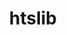 ---
title: "htslib"
layout: cache
categories: [package, develop]
meta: {"versions": ["1.17", "1.18", "1.19"], "compilers": ["gcc@=7.3.1"], "oss": ["amzn2"], "platforms": ["linux"], "targets": ["aarch64", "neoverse_n1", "x86_64_v3"], "stacks": ["aws-isc", "aws-isc-aarch64", "root"], "num_specs": 20, "num_specs_by_stack": {"root": 20, "aws-isc-aarch64": 16, "aws-isc": 4}}
spec_details: [{"hash": "gl2vsfuvz4jmqagjw4cu7e4cb2t2ixon", "compiler": "gcc@=7.3.1", "versions": ["1.19"], "os": "amzn2", "platform": "linux", "target": "aarch64", "variants": ["build_system=autotools", "+libcurl", "+libdeflate"], "stacks": ["root", "aws-isc-aarch64"], "size": "-", "tarball": "https://binaries.spack.io/develop/build_cache/linux-amzn2-aarch64/gcc-7.3.1/htslib-1.19/linux-amzn2-aarch64-gcc-7.3.1-htslib-1.19-gl2vsfuvz4jmqagjw4cu7e4cb2t2ixon.spack"}, {"hash": "ysf27eix5q6ckztskbeigvzpjxfhetkd", "compiler": "gcc@=7.3.1", "versions": ["1.17"], "os": "amzn2", "platform": "linux", "target": "aarch64", "variants": ["build_system=autotools", "+libcurl", "+libdeflate"], "stacks": ["root", "aws-isc-aarch64"], "size": "-", "tarball": "https://binaries.spack.io/develop/build_cache/linux-amzn2-aarch64/gcc-7.3.1/htslib-1.17/linux-amzn2-aarch64-gcc-7.3.1-htslib-1.17-ysf27eix5q6ckztskbeigvzpjxfhetkd.spack"}, {"hash": "tx26ji2eg6nhgjwvbp4k53gavyfxahdy", "compiler": "gcc@=7.3.1", "versions": ["1.18"], "os": "amzn2", "platform": "linux", "target": "aarch64", "variants": ["build_system=autotools", "+libcurl", "+libdeflate"], "stacks": ["root", "aws-isc-aarch64"], "size": "-", "tarball": "https://binaries.spack.io/develop/build_cache/linux-amzn2-aarch64/gcc-7.3.1/htslib-1.18/linux-amzn2-aarch64-gcc-7.3.1-htslib-1.18-tx26ji2eg6nhgjwvbp4k53gavyfxahdy.spack"}, {"hash": "5o2diekbwfcb7ym6hw5qipf33k7s2pd2", "compiler": "gcc@=7.3.1", "versions": ["1.17"], "os": "amzn2", "platform": "linux", "target": "aarch64", "variants": ["build_system=autotools", "+libcurl", "+libdeflate"], "stacks": ["root", "aws-isc-aarch64"], "size": "-", "tarball": "https://binaries.spack.io/develop/build_cache/linux-amzn2-aarch64/gcc-7.3.1/htslib-1.17/linux-amzn2-aarch64-gcc-7.3.1-htslib-1.17-5o2diekbwfcb7ym6hw5qipf33k7s2pd2.spack"}, {"hash": "xscy52y3atza7mzhwgvs3b4tqi4acvza", "compiler": "gcc@=7.3.1", "versions": ["1.17"], "os": "amzn2", "platform": "linux", "target": "aarch64", "variants": ["build_system=autotools", "+libcurl", "+libdeflate"], "stacks": ["root", "aws-isc-aarch64"], "size": "-", "tarball": "https://binaries.spack.io/develop/build_cache/linux-amzn2-aarch64/gcc-7.3.1/htslib-1.17/linux-amzn2-aarch64-gcc-7.3.1-htslib-1.17-xscy52y3atza7mzhwgvs3b4tqi4acvza.spack"}, {"hash": "p2ninuxg3te6vi6uboer5u63dj7kux3g", "compiler": "gcc@=7.3.1", "versions": ["1.17"], "os": "amzn2", "platform": "linux", "target": "aarch64", "variants": ["build_system=autotools", "+libcurl", "+libdeflate"], "stacks": ["root", "aws-isc-aarch64"], "size": "-", "tarball": "https://binaries.spack.io/develop/build_cache/linux-amzn2-aarch64/gcc-7.3.1/htslib-1.17/linux-amzn2-aarch64-gcc-7.3.1-htslib-1.17-p2ninuxg3te6vi6uboer5u63dj7kux3g.spack"}, {"hash": "3pk4auup46fx5pwfs34o77cu5ci4gpco", "compiler": "gcc@=7.3.1", "versions": ["1.19"], "os": "amzn2", "platform": "linux", "target": "aarch64", "variants": ["build_system=autotools", "+libcurl", "+libdeflate"], "stacks": ["root", "aws-isc-aarch64"], "size": "-", "tarball": "https://binaries.spack.io/develop/build_cache/linux-amzn2-aarch64/gcc-7.3.1/htslib-1.19/linux-amzn2-aarch64-gcc-7.3.1-htslib-1.19-3pk4auup46fx5pwfs34o77cu5ci4gpco.spack"}, {"hash": "kgsie2oca6lsht44wbpwyxexl3min34f", "compiler": "gcc@=7.3.1", "versions": ["1.17"], "os": "amzn2", "platform": "linux", "target": "aarch64", "variants": ["build_system=autotools", "+libcurl", "+libdeflate"], "stacks": ["root", "aws-isc-aarch64"], "size": "-", "tarball": "https://binaries.spack.io/develop/build_cache/linux-amzn2-aarch64/gcc-7.3.1/htslib-1.17/linux-amzn2-aarch64-gcc-7.3.1-htslib-1.17-kgsie2oca6lsht44wbpwyxexl3min34f.spack"}, {"hash": "4cro5bmijmgdgjavoswguwmurjzxqrqs", "compiler": "gcc@=7.3.1", "versions": ["1.17"], "os": "amzn2", "platform": "linux", "target": "aarch64", "variants": ["build_system=autotools", "+libcurl", "+libdeflate"], "stacks": ["root", "aws-isc-aarch64"], "size": "-", "tarball": "https://binaries.spack.io/develop/build_cache/linux-amzn2-aarch64/gcc-7.3.1/htslib-1.17/linux-amzn2-aarch64-gcc-7.3.1-htslib-1.17-4cro5bmijmgdgjavoswguwmurjzxqrqs.spack"}, {"hash": "hqabaztovnrqwxfsvsfkhvjuxknn5uva", "compiler": "gcc@=7.3.1", "versions": ["1.17"], "os": "amzn2", "platform": "linux", "target": "aarch64", "variants": ["build_system=autotools", "+libcurl", "+libdeflate"], "stacks": ["root", "aws-isc-aarch64"], "size": "-", "tarball": "https://binaries.spack.io/develop/build_cache/linux-amzn2-aarch64/gcc-7.3.1/htslib-1.17/linux-amzn2-aarch64-gcc-7.3.1-htslib-1.17-hqabaztovnrqwxfsvsfkhvjuxknn5uva.spack"}, {"hash": "owtveyn22377yzj7zwvcd5lplukp4goq", "compiler": "gcc@=7.3.1", "versions": ["1.17"], "os": "amzn2", "platform": "linux", "target": "aarch64", "variants": ["build_system=autotools", "+libcurl", "+libdeflate"], "stacks": ["root", "aws-isc-aarch64"], "size": "-", "tarball": "https://binaries.spack.io/develop/build_cache/linux-amzn2-aarch64/gcc-7.3.1/htslib-1.17/linux-amzn2-aarch64-gcc-7.3.1-htslib-1.17-owtveyn22377yzj7zwvcd5lplukp4goq.spack"}, {"hash": "w62ctt2bcsiz5gxk7gpwym24fajj55r6", "compiler": "gcc@=7.3.1", "versions": ["1.17"], "os": "amzn2", "platform": "linux", "target": "aarch64", "variants": ["build_system=autotools", "+libcurl", "+libdeflate"], "stacks": ["root", "aws-isc-aarch64"], "size": "-", "tarball": "https://binaries.spack.io/develop/build_cache/linux-amzn2-aarch64/gcc-7.3.1/htslib-1.17/linux-amzn2-aarch64-gcc-7.3.1-htslib-1.17-w62ctt2bcsiz5gxk7gpwym24fajj55r6.spack"}, {"hash": "3dghg4aqn2p4wazuyep42jqvfxyl5fa7", "compiler": "gcc@=7.3.1", "versions": ["1.17"], "os": "amzn2", "platform": "linux", "target": "neoverse_n1", "variants": ["build_system=autotools", "+libcurl", "+libdeflate"], "stacks": ["root", "aws-isc-aarch64"], "size": "-", "tarball": "https://binaries.spack.io/develop/build_cache/linux-amzn2-neoverse_n1/gcc-7.3.1/htslib-1.17/linux-amzn2-neoverse_n1-gcc-7.3.1-htslib-1.17-3dghg4aqn2p4wazuyep42jqvfxyl5fa7.spack"}, {"hash": "ucx6jr37tff7u22ct2s7t3whmwexv4oj", "compiler": "gcc@=7.3.1", "versions": ["1.19"], "os": "amzn2", "platform": "linux", "target": "neoverse_n1", "variants": ["build_system=autotools", "+libcurl", "+libdeflate"], "stacks": ["root", "aws-isc-aarch64"], "size": "-", "tarball": "https://binaries.spack.io/develop/build_cache/linux-amzn2-neoverse_n1/gcc-7.3.1/htslib-1.19/linux-amzn2-neoverse_n1-gcc-7.3.1-htslib-1.19-ucx6jr37tff7u22ct2s7t3whmwexv4oj.spack"}, {"hash": "r6eihmw72sv2thdjf7cwvzitl3aprnpq", "compiler": "gcc@=7.3.1", "versions": ["1.18"], "os": "amzn2", "platform": "linux", "target": "neoverse_n1", "variants": ["build_system=autotools", "+libcurl", "+libdeflate"], "stacks": ["root", "aws-isc-aarch64"], "size": "-", "tarball": "https://binaries.spack.io/develop/build_cache/linux-amzn2-neoverse_n1/gcc-7.3.1/htslib-1.18/linux-amzn2-neoverse_n1-gcc-7.3.1-htslib-1.18-r6eihmw72sv2thdjf7cwvzitl3aprnpq.spack"}, {"hash": "jgc3oigsa4xztrhonqcziswe6ftpdjne", "compiler": "gcc@=7.3.1", "versions": ["1.19"], "os": "amzn2", "platform": "linux", "target": "neoverse_n1", "variants": ["build_system=autotools", "+libcurl", "+libdeflate"], "stacks": ["root", "aws-isc-aarch64"], "size": "-", "tarball": "https://binaries.spack.io/develop/build_cache/linux-amzn2-neoverse_n1/gcc-7.3.1/htslib-1.19/linux-amzn2-neoverse_n1-gcc-7.3.1-htslib-1.19-jgc3oigsa4xztrhonqcziswe6ftpdjne.spack"}, {"hash": "pztzpf3eodsqgqry7e35vtl3luuks4gd", "compiler": "gcc@=7.3.1", "versions": ["1.18"], "os": "amzn2", "platform": "linux", "target": "x86_64_v3", "variants": ["build_system=autotools", "+libcurl", "+libdeflate"], "stacks": ["root", "aws-isc"], "size": "-", "tarball": "https://binaries.spack.io/develop/build_cache/linux-amzn2-x86_64_v3/gcc-7.3.1/htslib-1.18/linux-amzn2-x86_64_v3-gcc-7.3.1-htslib-1.18-pztzpf3eodsqgqry7e35vtl3luuks4gd.spack"}, {"hash": "3bnyfql3v7y44ghmar52xmg4i2uxiye6", "compiler": "gcc@=7.3.1", "versions": ["1.19"], "os": "amzn2", "platform": "linux", "target": "x86_64_v3", "variants": ["build_system=autotools", "+libcurl", "+libdeflate"], "stacks": ["root", "aws-isc"], "size": "-", "tarball": "https://binaries.spack.io/develop/build_cache/linux-amzn2-x86_64_v3/gcc-7.3.1/htslib-1.19/linux-amzn2-x86_64_v3-gcc-7.3.1-htslib-1.19-3bnyfql3v7y44ghmar52xmg4i2uxiye6.spack"}, {"hash": "zbtwfdxass745q6himcc6xah5ikiyoo7", "compiler": "gcc@=7.3.1", "versions": ["1.19"], "os": "amzn2", "platform": "linux", "target": "x86_64_v3", "variants": ["build_system=autotools", "+libcurl", "+libdeflate"], "stacks": ["root", "aws-isc"], "size": "-", "tarball": "https://binaries.spack.io/develop/build_cache/linux-amzn2-x86_64_v3/gcc-7.3.1/htslib-1.19/linux-amzn2-x86_64_v3-gcc-7.3.1-htslib-1.19-zbtwfdxass745q6himcc6xah5ikiyoo7.spack"}, {"hash": "cwu6b64rrc2yhzjypkhbh5adjcvvz36x", "compiler": "gcc@=7.3.1", "versions": ["1.17"], "os": "amzn2", "platform": "linux", "target": "x86_64_v3", "variants": ["build_system=autotools", "+libcurl", "+libdeflate"], "stacks": ["root", "aws-isc"], "size": "-", "tarball": "https://binaries.spack.io/develop/build_cache/linux-amzn2-x86_64_v3/gcc-7.3.1/htslib-1.17/linux-amzn2-x86_64_v3-gcc-7.3.1-htslib-1.17-cwu6b64rrc2yhzjypkhbh5adjcvvz36x.spack"}]
---